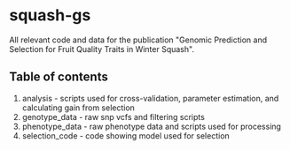 # squash-gs
All relevant code and data for the publication "Genomic Prediction and Selection for Fruit Quality Traits in Winter Squash". 

## Table of contents
1. analysis - scripts used for cross-validation, parameter estimation, and calculating gain from selection
2. genotype_data - raw snp vcfs and filtering scripts
3. phenotype_data - raw phenotype data and scripts used for processing
4. selection_code - code showing model used for selection
